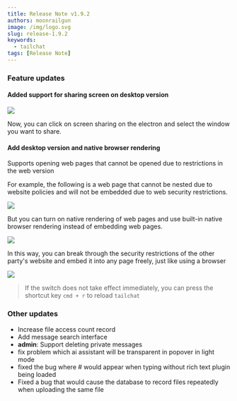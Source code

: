 ```yaml
---
title: Release Note v1.9.2
authors: moonrailgun
image: /img/logo.svg
slug: release-1.9.2
keywords:
  - tailchat
tags: [Release Note]
---
```


### Feature updates

#### Added support for sharing screen on desktop version

![](/img/blog/release-note/v1.9.2/1.png)

Now, you can click on screen sharing on the electron and select the window you want to share.

#### Add desktop version and native browser rendering

Supports opening web pages that cannot be opened due to restrictions in the web version


For example, the following is a web page that cannot be nested due to website policies and will not be embedded due to web security restrictions.

![](/img/blog/release-note/v1.9.2/2.png)

But you can turn on native rendering of web pages and use built-in native browser rendering instead of embedding web pages.

![](/img/blog/release-note/v1.9.2/3.png)

In this way, you can break through the security restrictions of the other party's website and embed it into any page freely, just like using a browser

![](/img/blog/release-note/v1.9.2/4.png)

> If the switch does not take effect immediately, you can press the shortcut key `cmd + r` to reload `tailchat`

### Other updates

- Increase file access count record
- Add message search interface
- **admin**: Support deleting private messages
- fix problem which ai assistant will be transparent in popover in light mode
- fixed the bug where # would appear when typing without rich text plugin being loaded
- Fixed a bug that would cause the database to record files repeatedly when uploading the same file
